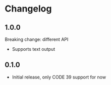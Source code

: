 # Changelog

## 1.0.0

Breaking change: different API

- Supports text output

## 0.1.0

- Initial release, only CODE 39 support for now
